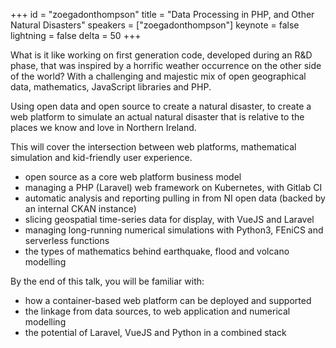 ﻿+++
id = "zoegadonthompson"
title = "Data Processing in PHP, and Other Natural Disasters"
speakers = ["zoegadonthompson"]
keynote = false
lightning = false
delta = 50
+++

What is it like working on first generation code, developed during an R&D phase, that was inspired by a horrific weather occurrence on the other side of the world? With a challenging and majestic mix of open geographical data, mathematics, JavaScript libraries and PHP.

Using open data and open source to create a natural disaster, to create a web platform to simulate an actual natural disaster that is relative to the places we know and love in Northern Ireland. 

This will cover the intersection between web platforms, mathematical simulation and kid-friendly user experience.
* open source as a core web platform business model
* managing a PHP (Laravel) web framework on Kubernetes, with Gitlab CI
* automatic analysis and reporting pulling in from NI open data (backed by an internal CKAN instance)
* slicing geospatial time-series data for display, with VueJS and Laravel
* managing long-running numerical simulations with Python3, FEniCS and serverless functions
* the types of mathematics behind earthquake, flood and volcano modelling

By the end of this talk, you will be familiar with:
* how a container-based web platform can be deployed and supported
* the linkage from data sources, to web application and numerical modelling
* the potential of Laravel, VueJS and Python in a combined stack